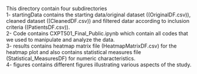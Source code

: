 This directory contain four subdirectories \
1- startingData contains the starting data/original dataset ((OriginalDF.csv)), cleaned dataset ((CleanedDF.csv)) and filtered datar according to inclusion criteria ((PatientsDF.csv)).\
2- Code contains CXPT501_Final_Public.ipynb which contain all codes that we used to manipulate and analyze the data. \
3- results contains heatmap matrix file (HeatmapMatrixDF.csv) for the heatmap plot and also contains statistical measures file (Statistical_MeasuresDF) for numeric characteristics. \
4- figures contains different figures illustrating various aspects of the study. 

